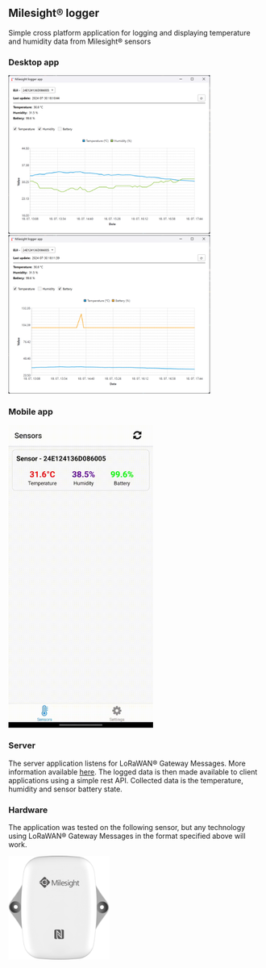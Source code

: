 ## Milesight® logger

Simple cross platform application for logging and displaying temperature and humidity data from Milesight® sensors 

### Desktop app
<div align="left">
	<img src="/assets/app1.png" width="400px"/>
	<img src="/assets/app2.png" width="400px"/>
</div>

### Mobile app
<img src="/assets/mobile_preview.gif" height="600px"/>

### Server
The server application listens for LoRaWAN® Gateway Messages. More information available [here](https://docs.loriot.io/space/NMS/6032911/Gateway+Message). 
The logged data is then made available to client applications using a simple rest API. Collected data is the temperature, humidity and sensor battery state.


### Hardware
The application was tested on the following sensor, but any technology using LoRaWAN® Gateway Messages in the format specified above will work.

<a href="https://www.milesight.com/iot/product/lorawan-sensor/em300-th"><img src="/assets/sensor.png" width="200px"></a>
